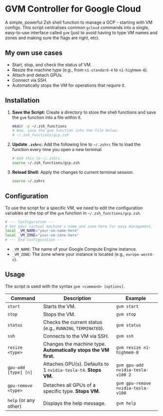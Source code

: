 # GVM Controller for Google Cloud

A simple, powerful Zsh shell function to manage a GCP - starting with VM configs. This script centralises common `gcloud` commands into a single, easy-to-use interface called `gvm` (just to avoid having to type VM names and zones and making sure the flags are right, etc).

## My own use cases

-   Start, stop, and check the status of VM.
-   Resize the machine type (e.g., from `n1-standard-4` to `n1-highmem-8`).
-   Attach and detach GPUs.
-   Connect via SSH.
-   Automatically stops the VM for operations that require it.

## Installation

1.  **Save the Script:**
    Create a directory to store the shell functions and save the `gvm` function into a file within it.

    ```sh
    mkdir -p ~/.zsh_functions
    # Now, save the gvm function into the file below:
    # ~/.zsh_functions/gcp.zsh
    ```

2.  **Update `.zshrc`:**
    Add the following line to  `~/.zshrc` file to load the function every time you open a new terminal.

    ```sh
    # Add this to ~/.zshrc
    source ~/.zsh_functions/gcp.zsh
    ```

3.  **Reload Shell:**
    Apply the changes to current terminal session.

    ```sh
    source ~/.zshrc
    ```

## Configuration

To use the script for a specific VM, we need to edit the configuration variables at the top of the `gvm` function in `~/.zsh_functions/gcp.zsh`.

```zsh
# --- Configuration ---
# Set your virtual machine's name and zone here for easy management.
local _VM_NAME="your-vm-name-here"
local _VM_ZONE="your-vm-zone-here"
# --- End Configuration ---
```

-   `_VM_NAME`: The name of your Google Compute Engine instance.
-   `_VM_ZONE`: The zone where your instance is located (e.g., `europe-west4-c`).

## Usage

The script is used with the syntax `gvm <command> [options]`.

| Command               | Description                                                      | Example                                |
| --------------------- | ---------------------------------------------------------------- | -------------------------------------- |
| `start`               | Starts the VM.                                                   | `gvm start`                            |
| `stop`                | Stops the VM.                                                    | `gvm stop`                             |
| `status`              | Checks the current status (e.g., `RUNNING`, `TERMINATED`).       | `gvm status`                           |
| `ssh`                 | Connects to the VM via SSH.                                      | `gvm ssh`                              |
| `resize <type>`       | Changes the machine type. **Automatically stops the VM first.** | `gvm resize n1-highmem-8`              |
| `gpu-add [type] [n]`  | Attaches GPU(s). Defaults to 1 `nvidia-tesla-t4`. **Stops VM.** | `gvm gpu-add nvidia-tesla-v100 2`      |
| `gpu-remove <type>`   | Detaches all GPUs of a specific type. **Stops VM.** | `gvm gpu-remove nvidia-tesla-v100`     |
| `help` (or any other) | Displays the help message.                                       | `gvm help`                             |

